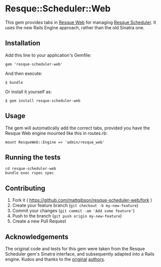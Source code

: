 # Resque::Scheduler::Web

This gem provides tabs in [Resque Web](https://github.com/resque/resque-web)
for managing [Resque Scheduler](https://github.com/resque/resque-scheduler). It uses the
new Rails Engine approach, rather than the old Sinatra one.

## Installation

Add this line to your application's Gemfile:

    gem 'resque-scheduler-web'

And then execute:

    $ bundle

Or install it yourself as:

    $ gem install resque-scheduler-web

## Usage

The gem will automatically add the correct tabs, provided you have the Resque
Web engine mounted like this in routes.rb:

    mount ResqueWeb::Engine => 'admin/resque_web'

## Running the tests

    cd resque-scheduler-web
    bundle exec rspec spec


## Contributing

1. Fork it ( https://github.com/mattgibson/resque-scheduler-web/fork )
2. Create your feature branch (`git checkout -b my-new-feature`)
3. Commit your changes (`git commit -am 'Add some feature'`)
4. Push to the branch (`git push origin my-new-feature`)
5. Create a new Pull Request


## Acknowledgements

The original code and tests for this gem were taken from the Resque Scheduler gem's
Sinatra interface, and subsequently adapted into a Rails engine. Kudos and
thanks to the [original](https://github.com/resque/resque-scheduler/commits/master/lib/resque/scheduler/server.rb)
[authors](https://github.com/resque/resque-scheduler/commits/e0e91aa238c51db12794755430a7411c6ad1bfca/lib/resque_scheduler/server.rb).

